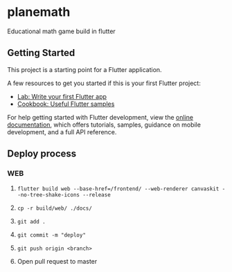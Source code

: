 # planemath

Educational math game build in flutter

## Getting Started

This project is a starting point for a Flutter application.

A few resources to get you started if this is your first Flutter project:

- [Lab: Write your first Flutter app](https://docs.flutter.dev/get-started/codelab)
- [Cookbook: Useful Flutter samples](https://docs.flutter.dev/cookbook)

For help getting started with Flutter development, view the
[online documentation](https://docs.flutter.dev/), which offers tutorials,
samples, guidance on mobile development, and a full API reference.


## Deploy process

### WEB

1. `flutter build web --base-href=/frontend/ --web-renderer canvaskit --no-tree-shake-icons --release`

2. `cp -r build/web/ ./docs/`

3. `git add .`

4. `git commit -m "deploy"`

5. `git push origin <branch>`

6. Open pull request to master

